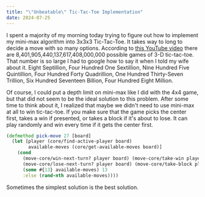 ```yaml
---
title: "\"Unbeatable\" Tic-Tac-Toe Implementation"
date: 2024-07-25
---
```


I spent a majority of my morning today trying to figure out how to implement my mini-max algorithm into 3x3x3
Tic-Tac-Toe. It takes way to long to decide a move with so many options. According to [this YouTube video](https://www.youtube.com/watch?v=iojdLg7eVXc&t=14s) there 
are 8,401,905,440,137,617,408,000,000 possible games of 3-D tic-tac-toe. That number is so large I had to google
how to say it when I told my wife about it. Eight Septillion, Four Hundred One Sextillion, Nine Hundred Five Quintillion, 
Four Hundred Forty Quadrillion, One Hundred Thirty-Seven Trillion, Six Hundred Seventeen Billion, Four Hundred Eight 
Million. 

Of course, I could put a depth limit on mini-max like I did with the 4x4 game, but that did not seem to be the ideal
solution to this problem. After some time to think about it, I realized that maybe we didn't need to use mini-max at all
to win tic-tac-toe. If you make sure that the game picks the center first, takes a win if presented, or takes a block if 
it's about to lose. It can play randomly and win every time if it gets the center first. 

```clojure
(defmethod pick-move 27 [board]
  (let [player (core/find-active-player board)
        available-moves (core/get-available-moves board)]
    (cond
      (move-core/win-next-turn? player board) (move-core/take-win player board)
      (move-core/lose-next-turn? player board) (move-core/take-block player board)
      (some #{13} available-moves) 13
      :else (rand-nth available-moves))))
```

Sometimes the simplest solution is the best solution.